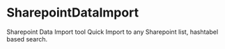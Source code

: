 # SharepointDataImport
Sharepoint Data Import tool
Quick Import to any Sharepoint list, hashtabel based search.
